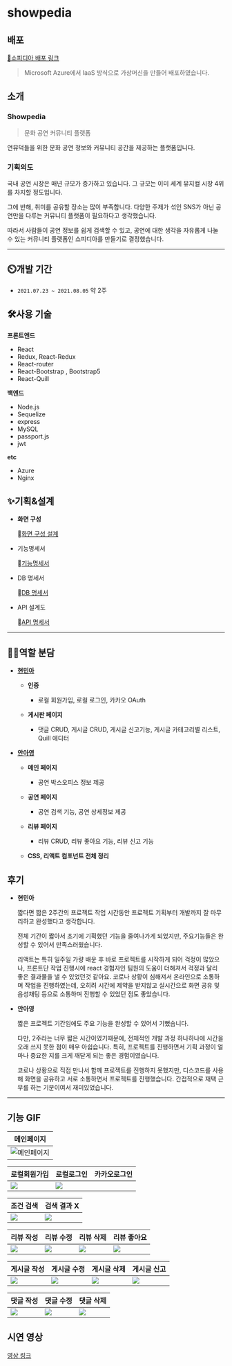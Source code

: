 # showpedia

## 배포

[🎈쇼피디아 배포 링크](http://www.showpedia.xyz/)

> Microsoft Azure에서 IaaS 방식으로 가상머신을 만들어 배포하였습니다. 

## 소개

### Showpedia

> 문화 공연 커뮤니티 플랫폼

연뮤덕들을 위한 문화 공연 정보와 커뮤니티 공간을 제공하는 플랫폼입니다.

### 기획의도

국내 공연 시장은 매년 규모가 증가하고 있습니다. 그 규모는 이미 세계 뮤지컬 시장 4위를 차지할 정도입니다.

그에 반해, 취미를 공유할 장소는 많이 부족합니다. 다양한 주제가 섞인 SNS가 아닌 공연만을 다루는 커뮤니티 플랫폼이 필요하다고 생각했습니다.

따라서 사람들이 공연 정보를 쉽게 검색할 수 있고, 공연에 대한 생각을 자유롭게 나눌 수 있는 커뮤니티 플랫폼인 쇼피디아를 만들기로 결정했습니다.

---

## ⏲️개발 기간

- `2021.07.23 ~ 2021.08.05` 약 2주

## 🛠사용 기술

**프론트엔드**

- React
- Redux, React-Redux
- React-router
- React-Bootstrap , Bootstrap5
- React-Quill

**백엔드**

- Node.js
- Sequelize
- express
- MySQL
- passport.js
- jwt

**etc**

- Azure
- Nginx

## ✨기획&설계

- **화면 구성**

    🔹[화면 구성 설계](https://hminah.notion.site/355e9c7083154c8a87cbbc7f8d217973)

- 기능명세서

    🔹[기능명세서](https://hminah.notion.site/3f6a651b7cd14dc893cfb43da8818472)

- DB 명세서

    🔹[DB 명세서](https://hminah.notion.site/DB-dd3533691ba44948835222872a9e14a3)

- API 설계도

    🔹[API 명세서](https://hminah.notion.site/API-dd5240f158ed49d996879fb66dc4faa2)

---

## 👩‍💻역할 분담

- **[현민아](https://github.com/hminah0215)**

  - **인증**

    - 로컬 회원가입, 로컬 로그인, 카카오 OAuth

  - **게시판 페이지**
    - 댓글 CRUD, 게시글 CRUD, 게시글 신고기능, 게시글 카테고리별 리스트, Quill 에디터

- **[안아영](https://github.com/12Ahn22)**

  - **메인 페이지**

    - 공연 박스오피스 정보 제공

  - **공연 페이지**

    - 공연 검색 기능, 공연 상세정보 제공

  - **리뷰 페이지**

    - 리뷰 CRUD, 리뷰 좋아요 기능, 리뷰 신고 기능

  - **CSS, 리액트 컴포넌트 전체 정리**



## 후기

- **현민아**

  짧다면 짧은 2주간의 프로젝트 작업 시간동안 프로젝트 기획부터 개발까지 잘 마무리하고 완성했다고 생각합니다.

  전체 기간이 짧아서 초기에 기획했던 기능을 줄여나가게 되었지만, 주요기능들은 완성할 수 있어서 만족스러웠습니다.

  리액트는 특히 일주일 가량 배운 후 바로 프로젝트를 시작하게 되어 걱정이 많았으나, 프론트단 작업 진행시에 react 경험자인 팀원의 도움이 더해져서 걱정과 달리 좋은 결과물을 낼 수 있었던것 같아요. 코로나 상황이 심해져서 온라인으로 소통하며 작업을 진행하였는데, 오히려 시간에 제약을 받지않고 실시간으로 화면 공유 및 음성채팅 등으로 소통하며 진행할 수 있었던 점도 좋았습니다.

- **안아영**

  짧은 프로젝트 기간임에도 주요 기능을 완성할 수 있어서 기뻤습니다.

  다만, 2주라는 너무 짧은 시간이였기때문에, 전체적인 개발 과정 하나하나에 시간을 오래 쓰지 못한 점이 매우 아쉽습니다. 특히, 프로젝트를 진행하면서 기획 과정이 얼마나 중요한 지를 크게 깨닫게 되는 좋은 경험이였습니다.

  코로나 상황으로 직접 만나서 함께 프로젝트를 진행하지 못했지만, 디스코드를 사용해 화면을 공유하고 서로 소통하면서 프로젝트를 진행했습니다. 간접적으로 재택 근무를 하는 기분이여서 재미있었습니다.

---


## 기능 GIF


| 메인페이지 |
| --- |
|![메인페이지](http://drive.google.com/uc?export=view&id=14LObIyr0-SDi0m4C02bFOwP2LPgigf1d) | 

| 로컬회원가입 | 로컬로그인 | 카카오로그인|
| --- | --- | --- |
| <img src='http://drive.google.com/uc?export=view&id=1ZAvhXtmaaKONReEfz9J6F3uM2EKqCtOP' /> | <img src='http://drive.google.com/uc?export=view&id=1xNrdZPNAPcOiggWXJEmyALp4JToYlwRf' /> | | <img src='http://drive.google.com/uc?export=view&id=1WpB_NB_y0DdchDWHcJ83DH1ydgh-725v' /> | 


| 조건 검색 | 검색 결과 X |
| --- | --- |
|<img src='http://drive.google.com/uc?export=view&id=10DbgCXMdvLpqHs0pmbSUj4BvqDQpkRTw' /> | <img src='http://drive.google.com/uc?export=view&id=1gR3vMZWFmhbVNcK0J2_95u6VImuNziEh' /> |

| 리뷰 작성 | 리뷰 수정 | 리뷰 삭제 | 리뷰 좋아요 |
| --- | --- | --- | --- |
|<img src='http://drive.google.com/uc?export=view&id=1Pdd-Q5vQOOw8TTXHNyMBfFVmIjqAul-S' /> | <img src='http://drive.google.com/uc?export=view&id=1xDDI1uKduOPwaKgW1PkGzv0iBrr8Am0E' /> | <img src='http://drive.google.com/uc?export=view&id=1zI4M0cMIAh-ENU9iIZ5ktrAb7yu0kN5j' /> | <img src='http://drive.google.com/uc?export=view&id=1SWsFDy6B5qnNkwwVbydxqIGHULxkV6sq' /> |
 
| 게시글 작성 | 게시글 수정 | 게시글 삭제 | 게시글 신고 |
| --- | --- | --- | --- |
| <img src='http://drive.google.com/uc?export=view&id=1I6y8NP3EQxuxxQ7bunRsk3uaEpyi4V3n' /> | <img src='http://drive.google.com/uc?export=view&id=1SFL9ewidk3nYhHMxr0duVizYBWGIJnXg' /> |<img src='http://drive.google.com/uc?export=view&id=1afvOsWA0t1MUY5f4IWU7JQJVHFh7ceIu' /> | <img src='http://drive.google.com/uc?export=view&id=1guOKgkj5D7FnJhQmze1M93WW5hi5liui' />|

| 댓글 작성 | 댓글 수정 | 댓글 삭제 | 
| --- | --- | --- | 
|<img src='http://drive.google.com/uc?export=view&id=1xdUp9-vTe96sTm0-TCXyqoSAypyuPdxO' />| <img src='http://drive.google.com/uc?export=view&id=1GcFlWFOH_XACcNRNbvGbEAU3slCWaiOD' /> | <img src='http://drive.google.com/uc?export=view&id=1Hv8HTzCUPRzSFYS9H3tanum3jCnW0JIj' />|

 




## 시연 영상
[영상 링크](https://www.youtube.com/watch?v=lWJo7KoLkz4)
